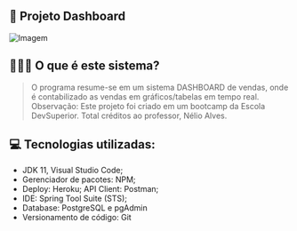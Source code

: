 ## 📂 Projeto Dashboard

<img src="https://imgur.com/a/rAH2m5B" alt="Imagem">

## 👨🏻‍💻 O que é este sistema?

> O programa resume-se em um sistema DASHBOARD de vendas, onde é contabilizado as vendas em gráficos/tabelas em tempo real.
Observação: Este projeto foi criado em um bootcamp da Escola DevSuperior. Total créditos ao professor, Nélio Alves.

## 💻 Tecnologias utilizadas:


* JDK 11, Visual Studio Code;
* Gerenciador de pacotes: NPM;
* Deploy: Heroku; API Client: Postman;
* IDE: Spring Tool Suite (STS);
* Database: PostgreSQL e pgAdmin
* Versionamento de código: Git



